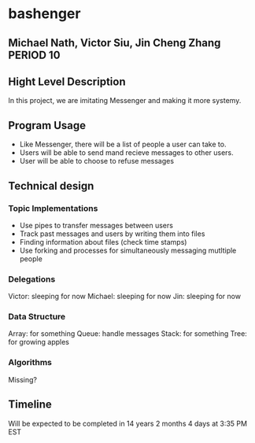 # bashenger
## Michael Nath, Victor Siu, Jin Cheng Zhang PERIOD 10

## Hight Level Description
In this project, we are imitating Messenger and making it more systemy.

## Program Usage
- Like Messenger, there will be a list of people a user can take to. 
- Users will be able to send mand recieve messages to other users. 
- User will be able to choose to refuse messages

## Technical design
### Topic Implementations
- Use pipes to transfer messages between users
- Track past messages and users by writing them into files
- Finding information about files (check time stamps)
- Use forking and processes for simultaneously messaging mutltiple people

### Delegations
Victor:  sleeping for now
Michael: sleeping for now
Jin:     sleeping for now

### Data Structure
Array: for something
Queue: handle messages
Stack: for something
Tree:  for growing apples

### Algorithms
Missing?

## Timeline
Will be expected to be completed in 14 years 2 months 4 days at 3:35 PM EST
